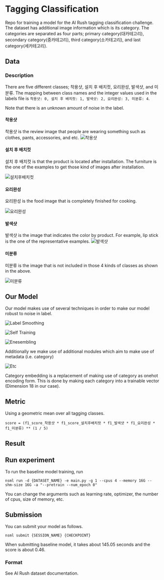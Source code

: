 # Tagging Classification

Repo for training a model for the AI Rush tagging classification challenge. The dataset has additional image information which is its category. 
The categories are separated as four parts; primary category(대카테고리), secondary category(중카테고리), third category(소카테고리), and last category(세카테고리). 

## Data
### Description
There are five different classes; 착용샷, 설치 후 배치컷, 요리완성, 발색샷, and 미분류. 
The mapping between class names and the integer values used in the labels file is 
`착용샷: 0, 설치 후 배치컷: 1, 발색샷: 2, 요리완성: 3, 미분류: 4`.

Note that there is an unknown amount of noise in the label.

#### 착용샷
착용샷 is the review image that people are wearing something such as clothes, pants, accessories, and etc. 
![착용샷](images/suit.JPEG)

#### 설치 후 배치컷
설치 후 배치컷 is that the product is located after installation. The furniture is the one of the examples to get those 
kind of images after installation. 

![설치후배치컷](images/installation.JPEG)
#### 요리완성
요리완성 is the food image that is completely finished for cooking. 

![요리완성](images/food.JPEG)

#### 발색샷
발색샷 is the image that indicates the color by product. For example, lip stick is the one of the representative examples.
![발색샷](images/color.JPEG)

#### 미분류
미분류 is the image that is not included in those 4 kinds of classes as shown in the above. 

![미분류](images/unknown.JPEG)

## Our Model

Our model makes use of several techniques in order to make our model robust to noise in label.

![Label Smoothing](images/1.PNG)

![Self Training](images/2.PNG)

![Enesembling](images/3.PNG)


Additionally we make use of additional modules which aim to make use of metadata (i.e. category)

![Etc](images/4.PNG)

Category embedding is a replacement of making use of category as onehot encoding form. This is done by making each category into a trainable vector (Dimension 18 in our case).

## Metric
Using a geometric mean over all tagging classes.
```
score = (f1_score_착용샷 * f1_score_설치후배치컷 * f1_발색샷 * f1_요리완성 * f1_미분류) ** (1 / 5)
```

## Result

## Run experiment

To run the baseline model training, run 
```
nsml run -d {DATASET_NAME} -e main.py -g 1 --cpus 4 --memory 16G --shm-size 16G -a "--pretrain --num_epoch 0"
```
You can change the arguments such as learning rate, optimizer, the number of cpus, size of memory, etc.

## Submission 
You can submit your model as follows. 
``` 
nsml submit {SESSION_NAME} {CHECKPOINT}
```
When submitting baseline model, it takes about 145.05 seconds and the score is about 0.46. 

### Format
See AI Rush dataset documentation.

```

